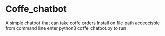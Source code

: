 # Coffe_chatbot
 A simple chatbot that can take coffe orders
Install on file path acceccisble from command line
enter python3 coffe_chatbot.py to run 
